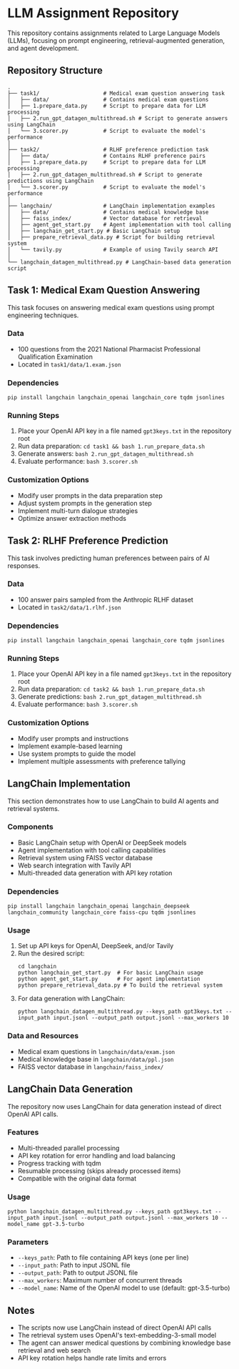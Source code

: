 # LLM Assignment Repository

This repository contains assignments related to Large Language Models (LLMs), focusing on prompt engineering, retrieval-augmented generation, and agent development.

## Repository Structure

```
.
├── task1/                    # Medical exam question answering task
│   ├── data/                 # Contains medical exam questions
│   ├── 1.prepare_data.py     # Script to prepare data for LLM processing
│   ├── 2.run_gpt_datagen_multithread.sh # Script to generate answers using LangChain
│   └── 3.scorer.py           # Script to evaluate the model's performance
│
├── task2/                    # RLHF preference prediction task
│   ├── data/                 # Contains RLHF preference pairs
│   ├── 1.prepare_data.py     # Script to prepare data for LLM processing
│   ├── 2.run_gpt_datagen_multithread.sh # Script to generate predictions using LangChain
│   └── 3.scorer.py           # Script to evaluate the model's performance
│
├── langchain/                # LangChain implementation examples
│   ├── data/                 # Contains medical knowledge base
│   ├── faiss_index/          # Vector database for retrieval
│   ├── agent_get_start.py    # Agent implementation with tool calling
│   ├── langchain_get_start.py # Basic LangChain setup
│   ├── prepare_retrieval_data.py # Script for building retrieval system
│   └── tavily.py             # Example of using Tavily search API
│
└── langchain_datagen_multithread.py # LangChain-based data generation script
```

## Task 1: Medical Exam Question Answering

This task focuses on answering medical exam questions using prompt engineering techniques.

### Data
- 100 questions from the 2021 National Pharmacist Professional Qualification Examination
- Located in `task1/data/1.exam.json`

### Dependencies
```
pip install langchain langchain_openai langchain_core tqdm jsonlines
```

### Running Steps
1. Place your OpenAI API key in a file named `gpt3keys.txt` in the repository root
2. Run data preparation: `cd task1 && bash 1.run_prepare_data.sh`
3. Generate answers: `bash 2.run_gpt_datagen_multithread.sh`
4. Evaluate performance: `bash 3.scorer.sh`

### Customization Options
- Modify user prompts in the data preparation step
- Adjust system prompts in the generation step
- Implement multi-turn dialogue strategies
- Optimize answer extraction methods

## Task 2: RLHF Preference Prediction

This task involves predicting human preferences between pairs of AI responses.

### Data
- 100 answer pairs sampled from the Anthropic RLHF dataset
- Located in `task2/data/1.rlhf.json`

### Dependencies
```
pip install langchain langchain_openai langchain_core tqdm jsonlines
```

### Running Steps
1. Place your OpenAI API key in a file named `gpt3keys.txt` in the repository root
2. Run data preparation: `cd task2 && bash 1.run_prepare_data.sh`
3. Generate predictions: `bash 2.run_gpt_datagen_multithread.sh`
4. Evaluate performance: `bash 3.scorer.sh`

### Customization Options
- Modify user prompts and instructions
- Implement example-based learning
- Use system prompts to guide the model
- Implement multiple assessments with preference tallying

## LangChain Implementation

This section demonstrates how to use LangChain to build AI agents and retrieval systems.

### Components
- Basic LangChain setup with OpenAI or DeepSeek models
- Agent implementation with tool calling capabilities
- Retrieval system using FAISS vector database
- Web search integration with Tavily API
- Multi-threaded data generation with API key rotation

### Dependencies
```
pip install langchain langchain_openai langchain_deepseek langchain_community langchain_core faiss-cpu tqdm jsonlines
```

### Usage
1. Set up API keys for OpenAI, DeepSeek, and/or Tavily
2. Run the desired script:
   ```
   cd langchain
   python langchain_get_start.py  # For basic LangChain usage
   python agent_get_start.py      # For agent implementation
   python prepare_retrieval_data.py # To build the retrieval system
   ```
3. For data generation with LangChain:
   ```
   python langchain_datagen_multithread.py --keys_path gpt3keys.txt --input_path input.jsonl --output_path output.jsonl --max_workers 10
   ```

### Data and Resources
- Medical exam questions in `langchain/data/exam.json`
- Medical knowledge base in `langchain/data/ppl.json`
- FAISS vector database in `langchain/faiss_index/`

## LangChain Data Generation

The repository now uses LangChain for data generation instead of direct OpenAI API calls.

### Features
- Multi-threaded parallel processing
- API key rotation for error handling and load balancing
- Progress tracking with tqdm
- Resumable processing (skips already processed items)
- Compatible with the original data format

### Usage
```
python langchain_datagen_multithread.py --keys_path gpt3keys.txt --input_path input.jsonl --output_path output.jsonl --max_workers 10 --model_name gpt-3.5-turbo
```

### Parameters
- `--keys_path`: Path to file containing API keys (one per line)
- `--input_path`: Path to input JSONL file
- `--output_path`: Path to output JSONL file
- `--max_workers`: Maximum number of concurrent threads
- `--model_name`: Name of the OpenAI model to use (default: gpt-3.5-turbo)

## Notes
- The scripts now use LangChain instead of direct OpenAI API calls
- The retrieval system uses OpenAI's text-embedding-3-small model
- The agent can answer medical questions by combining knowledge base retrieval and web search
- API key rotation helps handle rate limits and errors 